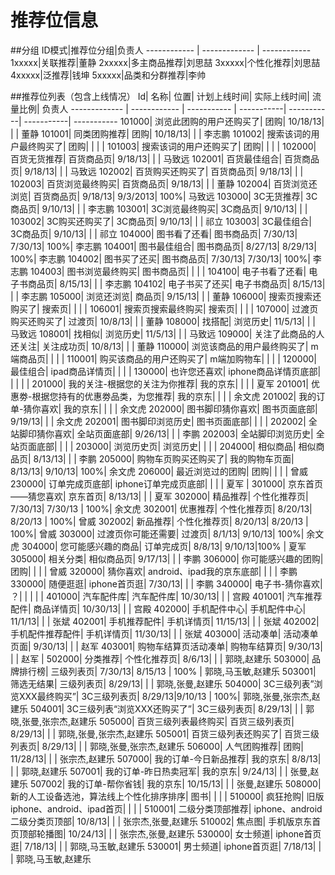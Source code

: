 # 推荐位信息

##分组
ID模式|推荐位分组|负责人
------------ | ------------- | ------------ 
1xxxxx|关联推荐|董静
2xxxxx|多主商品推荐|刘思喆
3xxxxx|个性化推荐|刘思喆
4xxxxx|泛推荐|钱坤
5xxxxx|品类和分群推荐|李帅

##推荐位列表（包含上线情况）
Id| 名称| 位置| 计划上线时间| 实际上线时间| 流量比例| 负责人
------------- | ------------ | ----------- | -----------| -----------| -----------| -----------
101000| 浏览此团购的用户还购买了| 团购| 10/18/13| | | 董静
101001| 同类团购推荐| 团购| 10/18/13| | | 李志鹏
101002| 搜索该词的用户最终购买了| 团购| | | | 
101003| 搜索该词的用户还购买了| 团购| | | | 
102000| 百货无货推荐| 百货商品页| 9/18/13| | | 马致远
102001| 百货最佳组合| 百货商品页| 9/18/13| | | 马致远
102002| 百货购买还购买了| 百货商品页| 9/18/13| | | 
102003| 百货浏览最终购买| 百货商品页| 9/18/13| | | 董静
102004| 百货浏览还浏览| 百货商品页| 9/18/13| 9/3/2013| 100%| 马致远
103000| 3C无货推荐| 3C商品页| 9/10/13| | | 李志鹏
103001| 3C浏览最终购买| 3C商品页| 9/10/13| | | 
103002| 3C购买还购买了| 3C商品页| 9/10/13| | | 祁立
103003| 3C最佳组合| 3C商品页| 9/10/13| | | 祁立
104000| 图书看了还看| 图书商品页| 7/30/13| 7/30/13| 100%| 李志鹏
104001| 图书最佳组合| 图书商品页| 8/27/13| 8/29/13| 100%| 李志鹏
104002| 图书买了还买| 图书商品页| 7/30/13| 7/30/13| 100%| 李志鹏
104003| 图书浏览最终购买| 图书商品页| | | | 
104100| 电子书看了还看| 电子书商品页| 8/15/13| | | 李志鹏
104102| 电子书买了还买| 电子书商品页| 8/15/13| | | 李志鹏
105000| 浏览还浏览| 商品页| 9/15/13| | | 董静
106000| 搜索页搜索还购买了| 搜索页| | | | 
106001| 搜索页搜索最终购买| 搜索页| | | | 
107000| 过渡页购买还购买了| 过渡页| 10/8/13| | | 董静
108000| 找搭配| 浏览历史| 11/5/13| | | 马致远
108001| 找相似| 浏览历史| 11/5/13| | | 马致远
109000| 关注了此商品的人还关注| 关注成功页| 10/8/13| | | 董静
110000| 浏览该商品的用户最终购买了| m端商品页| | | | 
110001| 购买该商品的用户还购买了| m端加购物车| | | | 
120000| 最佳组合| ipad商品详情页| | | | 
130000| 也许您还喜欢| iphone商品详情页底部| | | | 
|
201000| 我的关注-根据您的关注为你推荐| 我的京东| | | | 夏军
201001| 优惠劵-根据您持有的优惠劵品类，为您推荐| 我的京东| | | | 余文虎
201002| 我的订单-猜你喜欢| 我的京东| | | | 余文虎
202000| 图书脚印猜你喜欢| 图书页面底部| 9/19/13| | | 余文虎
202001| 图书脚印浏览历史| 图书页面底部| | | | 
202002| 全站脚印猜你喜欢| 全站页面底部| 9/26/13| | | 李鹏
202003| 全站脚印浏览历史| 全站页面底部| | | | 
203000| 浏览历史页| 浏览历史| | | | 
204000| 相似商品| 相似商品页| 8/13/13| | | 李鹏
205000| 购物车页购买还购买了| 我的购物车页面| 8/13/13| 9/10/13| 100%| 余文虎
206000| 最近浏览过的团购| 团购| | | | 曾威
230000| 订单完成页底部| iphone订单完成页底部| | | | 夏军
|
301000| 京东首页——猜您喜欢| 京东首页| 8/13/13| | | 夏军
302000| 精品推荐| 个性化推荐页| 7/30/13| 7/30/13 | 100%| 余文虎
302001| 优惠推荐| 个性化推荐页| 8/20/13| 8/20/13 | 100%| 曾威
302002| 新品推荐| 个性化推荐页| 8/20/13| 8/20/13 | 100%| 曾威
303000| 过渡页你可能还需要| 过渡页| 8/1/13| 9/10/13| 100%| 余文虎
304000| 您可能感兴趣的商品| 订单完成页| 8/8/13| 9/10/13|100% | 夏军
305000| 相关分类| 相似商品页| 9/17/13| | | 李鹏
306000| 你可能感兴趣的团购| 团购| | | | 曾威
320000| 猜你喜欢| android、ipad我的京东底部| | | | 李鹏
330000| 随便逛逛| iphone首页逛| 7/30/13| | | 李鹏
340000| 电子书-猜你喜欢| ？| | | | 
|
401000| 汽车配件库| 汽车配件库| 10/30/13| | | 宫殿
401001| 汽车推荐配件| 商品详情页| 10/30/13| | | 宫殿
402000| 手机配件中心| 手机配件中心| 11/1/13| | | 张斌
402001| 手机推荐配件| 手机详情页| 11/15/13| | | 张斌
402002| 手机配件推荐配件| 手机详情页| 11/30/13| | | 张斌
403000| 活动凑单| 活动凑单页面| 9/30/13| | | 赵军
403001| 购物车结算页活动凑单| 购物车结算页| 9/30/13| | | 赵军
|
502000| 分类推荐| 个性化推荐页| 8/6/13| | | 郭晓,赵建乐
503000| 品牌排行榜| 三级列表页| 7/30/13| 8/15/13 | 100% | 郭晓,马玉敏,赵建乐
503001| 筛选无结果| 三级列表页| 8/29/13| | | 郭晓,张曼,赵建乐
504000| 3C三级列表”浏览XXX最终购买”| 3C三级列表页| 8/29/13|9/10/13 | 100%| 郭晓,张曼,张宗杰,赵建乐
504001| 3C三级列表“浏览XXX还购买了”| 3C三级列表页| 8/29/13| | | 郭晓,张曼,张宗杰,赵建乐
505000| 百货三级列表最终购买| 百货三级列表页| 8/29/13| | | 郭晓,张曼,张宗杰,赵建乐
505001| 百货三级列表还购买了| 百货三级列表页| 8/29/13| | | 郭晓,张曼,张宗杰,赵建乐
506000| 人气团购推荐| 团购| 11/28/13| | | 张宗杰,赵建乐
507000| 我的订单-今日新品推荐| 我的京东| 8/8/13| | | 郭晓,赵建乐
507001| 我的订单-昨日热卖冠军| 我的京东| 9/24/13| | | 张曼,赵建乐
507002| 我的订单-帮你省钱| 我的京东| 10/15/13| | | 张曼,赵建乐
508000| 新的人工设备选池，算法线上个性化排序排序| 图书| | | | 
510000| 疯狂抢购| 旧版iphone、android、ipad首页| | | | 
510001| 二级分类顶部推荐| iphone、android二级分类页顶部| 10/8/13| | | 张宗杰,张曼,赵建乐
510002| 焦点图| 手机版京东首页顶部轮播图| 10/24/13| | | 张宗杰,张曼,赵建乐
530000| 女士频道| iphone首页逛| 7/18/13| | | 郭晓,马玉敏,赵建乐
530001| 男士频道| iphone首页逛| 7/18/13| | | 郭晓,马玉敏,赵建乐